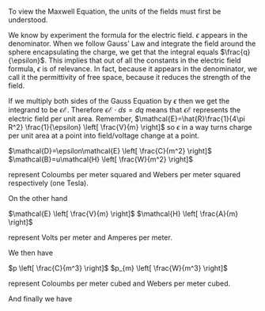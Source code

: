 To view the Maxwell Equation, the units of the fields must first be understood.

We know by experiment the formula for the electric field. $\epsilon$ appears in the denominator. When we follow Gauss' Law and integrate the field around the sphere encapsulating the charge, we get that the integral equals $\frac{q}{\epsilon}$. This implies that out of all the constants in the electric field formula, $\epsilon$ is of relevance. In fact, because it appears in the denominator, we call it the permittivity of free space, because it reduces the strength of the field.

If we multiply both sides of the Gauss Equation by $\epsilon$ then we get the integrand to be $\epsilon \mathcal{E}$. Therefore $\epsilon \mathcal{E} \cdot ds = dq$  means that $\epsilon \mathcal{E}$ represents the electric field per unit area. Remember, $\mathcal{E}=\hat{R}\frac{1}{4\pi R^2} \frac{1}{\epsilon} \left[ \frac{V}{m} \right]$ so $\epsilon$ in a way turns charge per unit area at a point into field/voltage change at a point.

$\mathcal{D}=\epsilon\mathcal{E} \left[ \frac{C}{m^2} \right]$
$\mathcal{B}=u\mathcal{H} \left[ \frac{W}{m^2} \right]$

represent Coloumbs per meter squared and Webers per meter squared respectively (one Tesla). 

On the other hand 

$\mathcal{E} \left[ \frac{V}{m} \right]$
$\mathcal{H} \left[ \frac{A}{m} \right]$

represent Volts per meter and Amperes per meter.

We then have 

$p \left[ \frac{C}{m^3} \right]$ 
$p_{m} \left[ \frac{W}{m^3} \right]$

represent Coloumbs per meter cubed and Webers per meter cubed.

And finally we have

